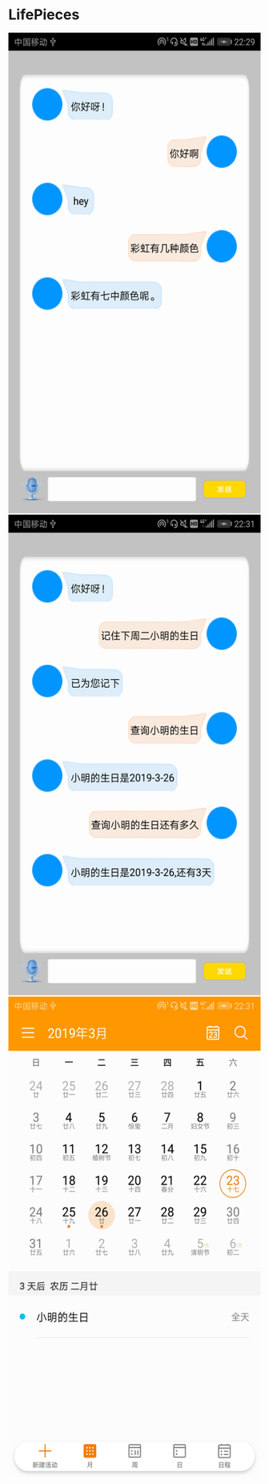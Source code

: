 # LifePieces
<img src="https://github.com/yongweixie/LifePieces/blob/master/Screenshot_20190323-222957.jpg"  height="960" width="540">
<img src="https://github.com/yongweixie/LifePieces/blob/master/android1.jpg"  height="960" width="540">
<img src="https://github.com/yongweixie/LifePieces/blob/master/Screenshot_20190323-223137.jpg"  height="960" width="540">


